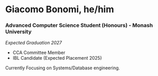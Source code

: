 # Giacomo Bonomi, he/him 

### Advanced Computer Science Student (Honours) - Monash University
*Expected Graduation 2027*

 - CCA Committee Member
 - IBL Candidate (Expected Placement 2025)

Currently Focusing on Systems/Database engineering.

<!--
**Kenderdragon/Kenderdragon** is a ✨ _special_ ✨ repository because its `README.md` (this file) appears on your GitHub profile.

Here are some ideas to get you started:

- 🔭 I’m currently working on ...
- 🌱 I’m currently learning ...
- 👯 I’m looking to collaborate on ...
- 🤔 I’m looking for help with ...
- 💬 Ask me about ...
- 📫 How to reach me: ...
- 😄 Pronouns: ...
- ⚡ Fun fact: ...
-->

